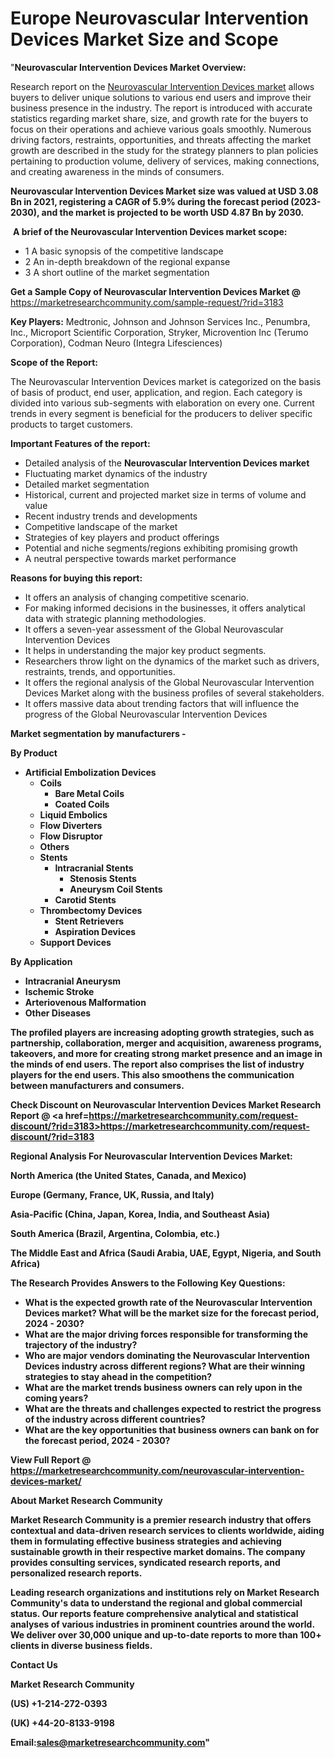 # Europe Neurovascular Intervention Devices Market Size and Scope 
"<strong>Neurovascular Intervention Devices Market Overview:</strong>

Research report on the <a href=https://marketresearchcommunity.com/neurovascular-intervention-devices-market/>Neurovascular Intervention Devices market</a> allows buyers to deliver unique solutions to various end users and improve their business presence in the industry. The report is introduced with accurate statistics regarding market share, size, and growth rate for the buyers to focus on their operations and achieve various goals smoothly. Numerous driving factors, restraints, opportunities, and threats affecting the market growth are described in the study for the strategy planners to plan policies pertaining to production volume, delivery of services, making connections, and creating awareness in the minds of consumers.

<strong>Neurovascular Intervention Devices Market size was valued at USD 3.08 Bn in 2021, registering a CAGR of 5.9% during the forecast period (2023-2030), and the market is projected to be worth USD 4.87 Bn by 2030.</strong>

 <Strong>A brief of the Neurovascular Intervention Devices market scope:</Strong>
<ul>
 <li>1  A basic synopsis of the competitive landscape</li>
 <li>2  An in-depth breakdown of the regional expanse</li>
 <li>3  A short outline of the market segmentation</li>
</ul>
<strong>Get a Sample Copy of Neurovascular Intervention Devices Market @ </b></strong><a href=https://marketresearchcommunity.com/sample-request/?rid=3183><u>https://marketresearchcommunity.com/sample-request/?rid=3183</u></a>

<strong>Key Players:</strong> 
Medtronic, Johnson and Johnson Services Inc., Penumbra, Inc., Microport Scientific Corporation, Stryker, Microvention Inc (Terumo Corporation), Codman Neuro (Integra Lifesciences)

<strong>Scope of the Report:</strong>

The Neurovascular Intervention Devices market is categorized on the basis of basis of product, end user, application, and region. Each category is divided into various sub-segments with elaboration on every one. Current trends in every segment is beneficial for the producers to deliver specific products to target customers.

<strong><b>Important Features of the report:</b></strong>
<ul>
  <li>Detailed analysis of the <strong><b>Neurovascular Intervention Devices </b></strong><strong><b>market</b></strong></li>
  <li>Fluctuating market dynamics of the industry</li>
  <li>Detailed market segmentation</li>
  <li>Historical, current and projected market size in terms of volume and value</li>
  <li>Recent industry trends and developments</li>
  <li>Competitive landscape of the market</li>
  <li>Strategies of key players and product offerings</li>
  <li>Potential and niche segments/regions exhibiting promising growth</li>
  <li>A neutral perspective towards market performance</li>
</ul>
<strong><b>Reasons for buying this report:</b></strong>
<ul>
  <li>It offers an analysis of changing competitive scenario.</li>
  <li>For making informed decisions in the businesses, it offers analytical data with strategic planning methodologies.</li>
  <li>It offers a seven-year assessment of the Global Neurovascular Intervention Devices</li>
  <li>It helps in understanding the major key product segments.</li>
  <li>Researchers throw light on the dynamics of the market such as drivers, restraints, trends, and opportunities.</li>
  <li>It offers the regional analysis of the Global Neurovascular Intervention Devices Market along with the business profiles of several stakeholders.</li>
  <li>It offers massive data about trending factors that will influence the progress of the Global Neurovascular Intervention Devices</li>
</ul>

<strong>Market segmentation by manufacturers -</strong>


<strong><strong>By Product</strong></h4>
<ul>
 	<li>Artificial Embolization Devices
<ul>
 	<li>Coils
<ul>
 	<li>Bare Metal Coils</li>
 	<li>Coated Coils</li>
</ul>
</li>
 	<li>Liquid Embolics</li>
 	<li>Flow Diverters</li>
 	<li>Flow Disruptor</li>
 	<li>Others</li>
 	<li>Stents
<ul>
 	<li>Intracranial Stents
<ul>
 	<li>Stenosis Stents</li>
 	<li>Aneurysm Coil Stents</li>
</ul>
</li>
 	<li>Carotid Stents</li>
</ul>
</li>
 	<li>Thrombectomy Devices
<ul>
 	<li>Stent Retrievers</li>
 	<li>Aspiration Devices</li>
</ul>
</li>
 	<li>Support Devices</li>
</ul>
</li>
</ul>
<strong><strong>By Application</strong></h4>
<ul>
 	<li>Intracranial Aneurysm</li>
 	<li>Ischemic Stroke</li>
 	<li>Arteriovenous Malformation</li>
 	<li>Other Diseases</li>
</ul>

The profiled players are increasing adopting growth strategies, such as partnership, collaboration, merger and acquisition, awareness programs, takeovers, and more for creating strong market presence and an image in the minds of end users. The report also comprises the list of industry players for the end users. This also smoothens the communication between manufacturers and consumers.

<strong><b>Check Discount on Neurovascular Intervention Devices Market Research Report @ </b></strong><a href=https://marketresearchcommunity.com/request-discount/?rid=3183><u>https://marketresearchcommunity.com/request-discount/?rid=3183</u></a>

<strong>Regional Analysis For Neurovascular Intervention Devices Market:</strong>

<strong>North America</strong> (the United States, Canada, and Mexico)

<strong>Europe</strong> (Germany, France, UK, Russia, and Italy)

<strong>Asia-Pacific</strong> (China, Japan, Korea, India, and Southeast Asia)

<strong>South America</strong> (Brazil, Argentina, Colombia, etc.)

<strong>The Middle East and Africa</strong> (Saudi Arabia, UAE, Egypt, Nigeria, and South Africa)

<strong>The Research Provides Answers to the Following Key Questions:</strong>
<ul>
 	<li>What is the expected growth rate of the Neurovascular Intervention Devices market? What will be the market size for the forecast period, 2024 - 2030?</li>
 	<li>What are the major driving forces responsible for transforming the trajectory of the industry?</li>
 	<li>Who are major vendors dominating the Neurovascular Intervention Devices industry across different regions? What are their winning strategies to stay ahead in the competition?</li>
 	<li>What are the market trends business owners can rely upon in the coming years?</li>
 	<li>What are the threats and challenges expected to restrict the progress of the industry across different countries?</li>
 	<li>What are the key opportunities that business owners can bank on for the forecast period, 2024 - 2030?</li>
</ul>

<strong>View Full Report @</strong> <a href=https://marketresearchcommunity.com/neurovascular-intervention-devices-market/>https://marketresearchcommunity.com/neurovascular-intervention-devices-market/</a>

<strong>About Market Research Community</strong>

Market Research Community is a premier research industry that offers contextual and data-driven research services to clients worldwide, aiding them in formulating effective business strategies and achieving sustainable growth in their respective market domains. The company provides consulting services, syndicated research reports, and personalized research reports.

Leading research organizations and institutions rely on Market Research Community's data to understand the regional and global commercial status. Our reports feature comprehensive analytical and statistical analyses of various industries in prominent countries around the world. We deliver over 30,000 unique and up-to-date reports to more than 100+ clients in diverse business fields.

<strong>Contact Us</strong>

<strong>Market Research Community</strong>

(US) +1-214-272-0393

(UK) +44-20-8133-9198

<strong>Email:</strong>sales@marketresearchcommunity.com"

